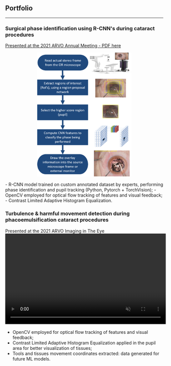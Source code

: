 ## Portfolio

---

### Surgical phase identification using R-CNN's during cataract procedures
[Presented at the 2021 ARVO Annual Meeting - PDF here](/pdf/Nespolo_ARVO_POSTER.pdf)
<br>
<p align="center">
<img src="images/rcnn.png?raw=true" width="300px"/>
</p>
- R-CNN model trained on custom annotated dataset by experts, performing phase identification and pupil tracking (Python, Pytorch + TorchVision);
- OpenCV employed for optical flow tracking of features and visual feedback;
- Contrast Limited Adaptive Histogram Equalization.
<br>

### Turbulence & harmful movement detection during phacoemulsification cataract procedures
Presented at the 2021 ARVO Imaging in The Eye
<br>
<video width="512" height="288" autoplay muted loop src="videos/phaco_ppt.mp4" type="video/mp4"/>
- OpenCV employed for optical flow tracking of features and visual feedback;
- Contrast Limited Adaptive Histogram Equalization applied in the pupil area for better visualization of tissues;
- Tools and tissues movement coordinates extracted: data generated for future ML models.
<br>
